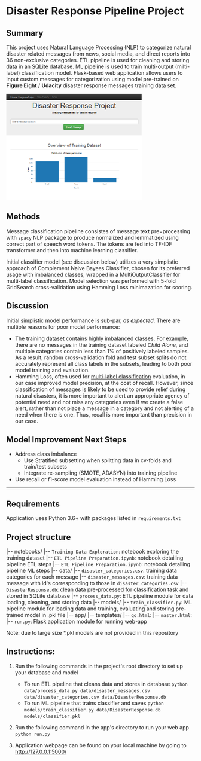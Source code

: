 # Disaster Response Pipeline Project

## Summary
This project uses Natural Language Processing (NLP) to categorize natural disaster related messages from news, social media, and direct reports into 36 non-exclusive categories. ETL pipeline is used for cleaning and storing data in an SQLite database. ML pipeline is used to train multi-output (milti-label) classification model. Flask-based web application allows users to input custom messages for categorization using model pre-trained on **Figure Eight** / **Udacity** disaster response messages training data set. 

![Main page](/resources/main_page_crop.png)

## Methods
Message classification pipeline consistes of message text pre=processing with `spacy` NLP package to produce normalized and lemmatized using correct part of speech word tokens. The tokens are fed into TF-IDF transformer and then into machine learning classifier.

Initial classifier model (see discussion below) utilizes a very simplistic approach of Complement Naive Bayees Classifier, chosen for its preferred usage with imbalanced classes, wrapped in a MultiOutputClassifier for multi-label classification. Model selection was performed with 5-fold GridSearch cross-validation using Hamming Loss minimazation for scoring.

## Discussion
Initial simplistic model performance is sub-par, *as expected*. There are multiple reasons for poor model performance:
- The training dataset contains highly imbalanced classes. For example, there are no messages in the training dataset labeled *Child Alone*, and multiple categories contain less than 1% of positively labeled samples. As a result, random cross-validation fold and test subset splits do not accurately represent all class labels in the subsets, leading to both poor model training and evaluation.
- Hamming Loss, often used for [multi-label classification](https://en.wikipedia.org/wiki/Multi-label_classification) evaluation, in our case improved model precision, at the cost of recall. However, since classification of messages is likely to be used to provide relief during natural disasters, it is more important to alert an appropriate agency of potential need and not miss any categories even if we create a false alert, rather than not place a message in a category and not alerting of a need when there is one. Thus, recall is more important than precision in our case.

## Model Improvement Next Steps
- Address class imbalance
  - Use Stratified subsetting when splitting data in cv-folds and train/test subsets
  - Integrate re-sampling (SMOTE, ADASYN) into training pipeline
- Use recall or f1-score model evaluation instead of Hamming Loss

---

## Requirements
Application uses Python 3.6+ with packages listed in `requirements.txt`

## Project structure
|-- notebooks/
    |-- `Training Data Exploration`: notebook exploring the training dataset
    |-- `ETL Pipeline Preparation.ipynb`: notebook detailing pipeline ETL steps
    |-- `ETL Pipeline Preparation.ipynb`: notebook detailing pipeline ML steps
|-- data/
    |-- `disaster_categories.csv`: training data categories for each message
    |--  `disaster_messages.csv`: training data message with id's corresponding to those in `disaster_categories.csv`
    |--  `DisasterResponse.db`: clean data pre-processed for classification task and stored in SQLite database
    |--  `process_data.py`: ETL pipeline module for data loading, cleaning, and storing data
|-- models/
    |-- `train_classifier.py`: ML pipeline module for loading data and training, evaluating and storing pre-trained model in .pkl file
|-- app/
    |-- templates/
        |-- `go.html`: 
        |-- `master.html`:
    |-- `run.py`: Flask application module for running web-app

Note: due to large size *.pkl models are not provided in this repository

## Instructions:
1. Run the following commands in the project's root directory to set up your database and model

    - To run ETL pipeline that cleans data and stores in database
        `python data/process_data.py data/disaster_messages.csv data/disaster_categories.csv data/DisasterResponse.db`
    - To run ML pipeline that trains classifier and saves
        `python models/train_classifier.py data/DisasterResponse.db models/classifier.pkl`

2. Run the following command in the app's directory to run your web app
    `python run.py`

3. Application webpage can be found on your local machine by going to http://127.0.0.1:5000/

